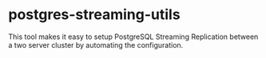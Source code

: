 postgres-streaming-utils
========================

This tool makes it easy to setup PostgreSQL Streaming Replication between a two server cluster by automating the configuration.